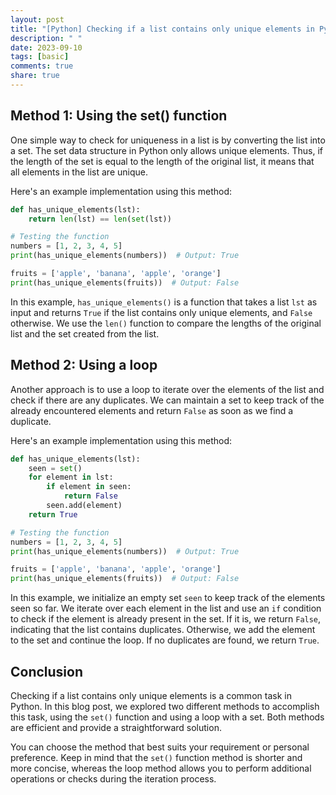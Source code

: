```yaml
---
layout: post
title: "[Python] Checking if a list contains only unique elements in Python"
description: " "
date: 2023-09-10
tags: [basic]
comments: true
share: true
---
```


## Method 1: Using the set() function

One simple way to check for uniqueness in a list is by converting the list into a set. The set data structure in Python only allows unique elements. Thus, if the length of the set is equal to the length of the original list, it means that all elements in the list are unique.

Here's an example implementation using this method:

```python
def has_unique_elements(lst):
    return len(lst) == len(set(lst))

# Testing the function
numbers = [1, 2, 3, 4, 5]
print(has_unique_elements(numbers))  # Output: True

fruits = ['apple', 'banana', 'apple', 'orange']
print(has_unique_elements(fruits))  # Output: False
```

In this example, `has_unique_elements()` is a function that takes a list `lst` as input and returns `True` if the list contains only unique elements, and `False` otherwise. We use the `len()` function to compare the lengths of the original list and the set created from the list.

## Method 2: Using a loop

Another approach is to use a loop to iterate over the elements of the list and check if there are any duplicates. We can maintain a set to keep track of the already encountered elements and return `False` as soon as we find a duplicate.

Here's an example implementation using this method:

```python
def has_unique_elements(lst):
    seen = set()
    for element in lst:
        if element in seen:
            return False
        seen.add(element)
    return True

# Testing the function
numbers = [1, 2, 3, 4, 5]
print(has_unique_elements(numbers))  # Output: True

fruits = ['apple', 'banana', 'apple', 'orange']
print(has_unique_elements(fruits))  # Output: False
```

In this example, we initialize an empty set `seen` to keep track of the elements seen so far. We iterate over each element in the list and use an `if` condition to check if the element is already present in the set. If it is, we return `False`, indicating that the list contains duplicates. Otherwise, we add the element to the set and continue the loop. If no duplicates are found, we return `True`.

## Conclusion

Checking if a list contains only unique elements is a common task in Python. In this blog post, we explored two different methods to accomplish this task, using the `set()` function and using a loop with a set. Both methods are efficient and provide a straightforward solution.

You can choose the method that best suits your requirement or personal preference. Keep in mind that the `set()` function method is shorter and more concise, whereas the loop method allows you to perform additional operations or checks during the iteration process.